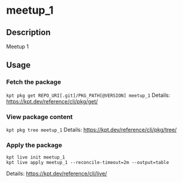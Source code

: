 # meetup_1

## Description
Meetup 1

## Usage

### Fetch the package
`kpt pkg get REPO_URI[.git]/PKG_PATH[@VERSION] meetup_1`
Details: https://kpt.dev/reference/cli/pkg/get/

### View package content
`kpt pkg tree meetup_1`
Details: https://kpt.dev/reference/cli/pkg/tree/

### Apply the package
```
kpt live init meetup_1
kpt live apply meetup_1 --reconcile-timeout=2m --output=table
```
Details: https://kpt.dev/reference/cli/live/
